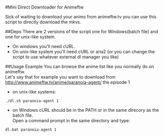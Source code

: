 #Mini Direct Downloader for Animeftw

Sick of waiting to download your anims from animeftw.tv you can use this script to directly download the mkvs.

##Deps
There are 2 versions of the script one for Windows(batch file) and one for unix-like system.<br>

* On windows you'll need cURL.
* On unix-like system you'll need cURL or aria2 (or you can change the script to use whatever external dl manager you like) 

##Usage Example
You can browse the anime list like you normally do on animeftw.<br>
Let's say that for example you want to download from http://www.animeftw.tv/anime/paranoia-agent/ the episode 1

* on unix-like systems:

`./dl.sh paranoia-agent 1`

* on Windows
cURL should be in the PATH or in the same direcory as the batch file.<br>
Open a command prompt in the same directory and type:

`dl.bat paranoia-agent 1`

